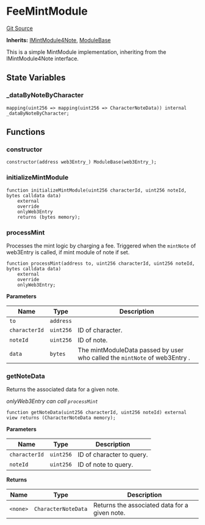 # FeeMintModule
[Git Source](https://github.com/Crossbell-Box/Crossbell-Contracts/blob/3060ff9b47459c3bc54ac39115cb04b01451f340/contracts/modules/mint/FeeMintModule.sol)

**Inherits:**
[IMintModule4Note](/contracts/interfaces/IMintModule4Note.sol/contract.IMintModule4Note.md), [ModuleBase](/contracts/modules/ModuleBase.sol/contract.ModuleBase.md)

This is a simple MintModule implementation, inheriting from the IMintModule4Note interface.


## State Variables
### _dataByNoteByCharacter

```solidity
mapping(uint256 => mapping(uint256 => CharacterNoteData)) internal _dataByNoteByCharacter;
```


## Functions
### constructor


```solidity
constructor(address web3Entry_) ModuleBase(web3Entry_);
```

### initializeMintModule


```solidity
function initializeMintModule(uint256 characterId, uint256 noteId, bytes calldata data)
    external
    override
    onlyWeb3Entry
    returns (bytes memory);
```

### processMint

Processes the mint logic by charging a fee.
Triggered when the `mintNote` of web3Entry  is called, if mint module of note if set.


```solidity
function processMint(address to, uint256 characterId, uint256 noteId, bytes calldata data)
    external
    override
    onlyWeb3Entry;
```
**Parameters**

|Name|Type|Description|
|----|----|-----------|
|`to`|`address`||
|`characterId`|`uint256`|ID of character.|
|`noteId`|`uint256`|ID of note.|
|`data`|`bytes`|The mintModuleData passed by user who called the `mintNote` of web3Entry .|


### getNoteData

Returns the associated data for a given note.

*onlyWeb3Entry can call `processMint`*


```solidity
function getNoteData(uint256 characterId, uint256 noteId) external view returns (CharacterNoteData memory);
```
**Parameters**

|Name|Type|Description|
|----|----|-----------|
|`characterId`|`uint256`|ID of character to query.|
|`noteId`|`uint256`| ID of note to query.|

**Returns**

|Name|Type|Description|
|----|----|-----------|
|`<none>`|`CharacterNoteData`|Returns the associated data for a given  note.|


